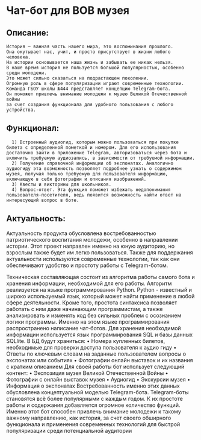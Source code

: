 # Чат-бот для ВОВ музея

## Описание:

    История – важная часть нашего мира, это воспоминания прошлого.
    Она окутывает нас, учит, и просто присутствует в жизни любого человека.
    На истории основывается наша жизнь и забывать ее никак нельзя.
    В наше время история не пользуется большой популярностью, особенно среди молодежи.
    Это может сильно сказаться на подрастающем поколении. 
    Огромную роль в сфере популяризации играют современные технологии.
    Команда ГБОУ школы №444 представляет концепцию Telegram-бота.
    Он поможет привлечь внимание молодежи к музею Великой Отечественной войны
    за счет создания функционала для удобного пользования с любого устройства.
  
## Функционал:

      1) Встроенный аудиогид, которым можно пользоваться при покупке билета с определенной пометкой и номером. Для его использования достаточно зайти в приложение Telegram, авторизоваться через бота и включить требуемую аудиозапись, в зависимости от требуемой информации.
      2) Получение справочной информации об экспонатах. Аналогично аудиогиду эта возможность позволяет подробнее узнать о содержимом музея, получая только требуемую для пользователя информацию, включающую в себя фотографии и описания изображений. 
      3) Квесты и викторины для школьников.
      4) Вопрос-ответ. Эта функция поможет избежать недопонимания пользователя-посетителя, ведь появится возможность найти ответ на интересующий вопрос в боте.

## Актуальность:

  Актуальность продукта обусловлена востребованностью патриотического воспитания молодежи, особенно в направлении истории.
  Этот проект направлен именно на юную аудиторию, но взрослым также будет им легко пользоваться.
  Также для поддержания актуальности используются современные технологии, так как они обеспечивают удобство и простоту работы с Telegram-ботом.
  
Техническая составляющая состоит из алгоритма работы самого бота и хранения информации, необходимой для его работы. Алгоритм реализуется на языке программирования Python. Python - известный и широко используемый язык, который может найти применение в любой сфере деятельности. Кроме того, простота синтаксиса позволяет работать с ним даже начинающим программистам, а также анализировать и изменять код без сильных проблем с осознанием логики программы. Именно на этом языке программирования распространено написание чат-ботов. Для хранения необходимой информации используется язык программирования SQL и базы данных SQLlite. В БД будут храниться:
•	Номера купленных билетов, необходимые для проверки доступа пользователя к аудио гиду 
•	Ответы по ключевым словам на заданные пользователем вопросы о экспонатах или событиях
•	Фотографии онлайн выставок и их названия с кратким описанием
Для своей работы бот использует следующий контент:
•	Экспозиция музея Великой Отечественной Войны
•	Фотографии с онлайн выставок музея
•	Аудиогид
•	Экскурсии музея
•	Информация о экспонатах
Востребованность именно этих данных обусловлена концептуальной моделью Telegram-бота.
Telegram-боты становятся всё более популярными с каждым годом. К их простоте работы и содержания добавляется огромное количество функций. Именно этот бот способен привлечь внимание молодежи к такому важному направлению, как история, за счет своего обширного функционала и применения современных технологий для быстрой популяризации среди потенциальной аудитории

